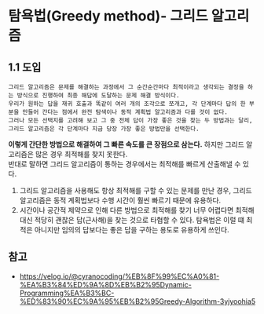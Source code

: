 # 탐욕법(Greedy method)- 그리드 알고리즘

## 1.1 도입
```
그리드 알고리즘은 문제를 해결하는 과정에서 그 순간순간마다 최적이라고 생각되는 결정을 하는 방식으로 진행하여 최종 해답에 도달하는 문제 해결 방식이다.
우리가 원하는 답을 재귀 호출과 똑같이 여러 개의 조각으로 쪼개고, 각 단계마다 답의 한 부분을 만들어 간다는 점에서 완전 탐색이나 동적 계획법 알고리즘과 다를 것이 없다.
그러나 모든 선택지를 고려해 보고 그 중 전체 답이 가장 좋은 것을 찾는 두 방법과는 달리, 그리드 알고리즘은 각 단계마다 지금 당장 가장 좋은 방법만을 선택한다.
```

**이렇게 간단한 방법으로 해결하여 그 빠른 속도를 큰 장점으로 삼는다.** 하지만 그리드 알고리즘은 많은 경우 최적해를 찾지 못한다.  
반대로 말하면 그리드 알고리즘이 통하는 경우에서는 최적해를 빠르게 산출해낼 수 있다.

1. 그리드 알고리즘을 사용해도 항상 최적해를 구할 수 있는 문제를 만난 경우, 그리드 알고리즘은 동적 계획법보다 수행 시간이 훨씬 빠르기 때문에 유용하다.
2. 시간이나 공간적 제약으로 인해 다른 방법으로 최적해를 찾기 너무 어렵다면 최적해 대신 적당히 괜찮은 답(근사해)을 찾는 것으로 타협할 수 있다. 탐욕법은 이럴 떄 최적은 아니지만 임의의 답보다는 좋은 답을 구하는 용도로 유용하게 쓰인다. 

## 참고
* https://velog.io/@cyranocoding/%EB%8F%99%EC%A0%81-%EA%B3%84%ED%9A%8D%EB%B2%95Dynamic-Programming%EA%B3%BC-%ED%83%90%EC%9A%95%EB%B2%95Greedy-Algorithm-3yjyoohia5
